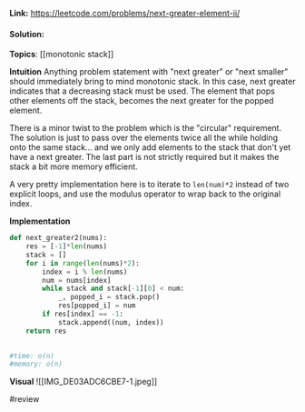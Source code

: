 
**Link:** https://leetcode.com/problems/next-greater-element-ii/
#### Solution:

**Topics**: [[monotonic stack]]

**Intuition**
Anything problem statement with "next greater" or "next smaller" should immediately bring to mind monotonic stack. In this case, next greater indicates that a decreasing stack must be used. The element that pops other elements off the stack, becomes the next greater for the popped element.

There is a minor twist to the problem which is the "circular" requirement. The solution is just to pass over the elements twice all the while holding onto the same stack... and we only add elements to the stack that don't yet have a next greater. The last part is not strictly required but it makes the stack a bit more memory efficient. 

A very pretty implementation here is to iterate to `len(num)*2` instead of two explicit loops, and use the modulus operator to wrap back to the original index.

**Implementation**
```python
def next_greater2(nums):
	res = [-1]*len(nums)
	stack = []
	for i in range(len(nums)*2):
		index = i % len(nums)
		num = nums[index]
		while stack and stack[-1][0] < num:
			_, popped_i = stack.pop()
			res[popped_i] = num
		if res[index] == -1:
			stack.append((num, index))
	return res
			

#time: o(n)
#memory: o(n)
```

**Visual** 
![[IMG_DE03ADC6CBE7-1.jpeg]]


#review 


